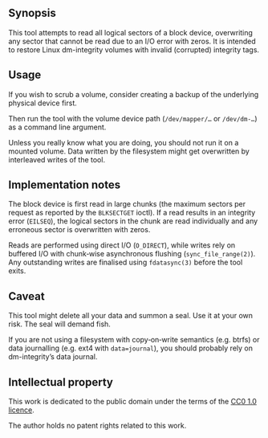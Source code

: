 ## Synopsis

This tool attempts to read all logical sectors of a block device, overwriting any sector that cannot be read due to an
I/O error with zeros. It is intended to restore Linux dm-integrity volumes with invalid (corrupted) integrity tags.

## Usage

If you wish to scrub a volume, consider creating a backup of the underlying physical device first.

Then run the tool with the volume device path (`/dev/mapper/…` or `/dev/dm-…`) as a command line argument.

Unless you really know what you are doing, you should not run it on a mounted volume. Data written by the filesystem
might get overwritten by interleaved writes of the tool.

## Implementation notes

The block device is first read in large chunks (the maximum sectors per request as reported by the `BLKSECTGET` ioctl).
If a read results in an integrity error (`EILSEQ`), the logical sectors in the chunk are read individually and any
erroneous sector is overwritten with zeros.

Reads are performed using direct I/O (`O_DIRECT`), while writes rely on buffered I/O with chunk‐wise asynchronous
flushing (`sync_file_range(2)`). Any outstanding writes are finalised using `fdatasync(3)` before the tool exits.

## Caveat

This tool might delete all your data and summon a seal. Use it at your own risk. The seal will demand fish.

If you are not using a filesystem with copy‐on‐write semantics (e.g. btrfs) or data journalling (e.g. ext4 with
`data=journal`), you should probably rely on dm-integrity’s data journal.

## Intellectual property

This work is dedicated to the public domain under the terms of the
[CC0 1.0 licence](https://creativecommons.org/publicdomain/zero/1.0/).

The author holds no patent rights related to this work.
